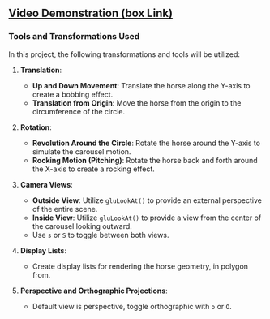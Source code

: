 ## [Video Demonstration (box Link)](https://oregonstate.box.com/s/9p9b8lrwjeoy1n6tbpl1pp5v502rydux)

### Tools and Transformations Used

In this project, the following transformations and tools will be utilized:

1. **Translation**:
   - **Up and Down Movement**: Translate the horse along the Y-axis to create a bobbing effect.
   - **Translation from Origin**: Move the horse from the origin to the circumference of the circle.

2. **Rotation**:
   - **Revolution Around the Circle**: Rotate the horse around the Y-axis to simulate the carousel motion.
   - **Rocking Motion (Pitching)**: Rotate the horse back and forth around the X-axis to create a rocking effect.

3. **Camera Views**:
   - **Outside View**: Utilize `gluLookAt()` to provide an external perspective of the entire scene.
   - **Inside View**: Utilize `gluLookAt()` to provide a view from the center of the carousel looking outward.
   - Use `s` or `S` to toggle between both views.

4. **Display Lists**:
   - Create display lists for rendering the horse geometry, in polygon from.

5. **Perspective and Orthographic Projections**:
   - Default view is perspective, toggle orthographic with `o` or `O`.